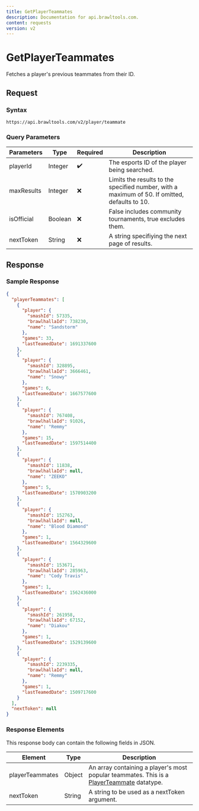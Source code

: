 ```yaml
---
title: GetPlayerTeammates
description: Documentation for api.brawltools.com.
content: requests
version: v2
---
```


# GetPlayerTeammates

Fetches a player's previous teammates from their ID.

## Request

### Syntax

```url
https://api.brawltools.com/v2/player/teammate
```

### Query Parameters

| Parameters | Type    | Required | Description                                                                                   |
| ---------- | ------- | -------- | --------------------------------------------------------------------------------------------- |
| playerId   | Integer | ✔️       | The esports ID of the player being searched.                                                  |
| maxResults | Integer | ❌       | Limits the results to the specified number, with a maximum of 50. If omitted, defaults to 10. |
| isOfficial | Boolean | ❌       | False includes community tournaments, true excludes them.                                     |
| nextToken  | String  | ❌       | A string specifiying the next page of results.                                                |

## Response

### Sample Response

```json
{
  "playerTeammates": [
    {
      "player": {
        "smashId": 57335,
        "brawlhallaId": 738230,
        "name": "Sandstorm"
      },
      "games": 33,
      "lastTeamedDate": 1691337600
    },
    {
      "player": {
        "smashId": 328895,
        "brawlhallaId": 3666461,
        "name": "Snowy"
      },
      "games": 6,
      "lastTeamedDate": 1667577600
    },
    {
      "player": {
        "smashId": 767408,
        "brawlhallaId": 91026,
        "name": "Remmy"
      },
      "games": 15,
      "lastTeamedDate": 1597514400
    },
    {
      "player": {
        "smashId": 11838,
        "brawlhallaId": null,
        "name": "ZEEKO"
      },
      "games": 5,
      "lastTeamedDate": 1570903200
    },
    {
      "player": {
        "smashId": 152763,
        "brawlhallaId": null,
        "name": "Blood Diamond"
      },
      "games": 1,
      "lastTeamedDate": 1564329600
    },
    {
      "player": {
        "smashId": 153671,
        "brawlhallaId": 285963,
        "name": "Cody Travis"
      },
      "games": 1,
      "lastTeamedDate": 1562436000
    },
    {
      "player": {
        "smashId": 261958,
        "brawlhallaId": 67152,
        "name": "Diakou"
      },
      "games": 1,
      "lastTeamedDate": 1529139600
    },
    {
      "player": {
        "smashId": 2239335,
        "brawlhallaId": null,
        "name": "Remmy"
      },
      "games": 1,
      "lastTeamedDate": 1509717600
    }
  ],
  "nextToken": null
}
```

### Response Elements

This response body can contain the following fields in JSON.

| Element         | Type   | Description                                                                                                               |
| --------------- | ------ | ------------------------------------------------------------------------------------------------------------------------- |
| playerTeammates | Object | An array containing a player's most popular teammates. This is a [PlayerTeammate](/v2/datatypes/playerteammate) datatype. |
| nextToken       | String | A string to be used as a nextToken argument.                                                                              |
